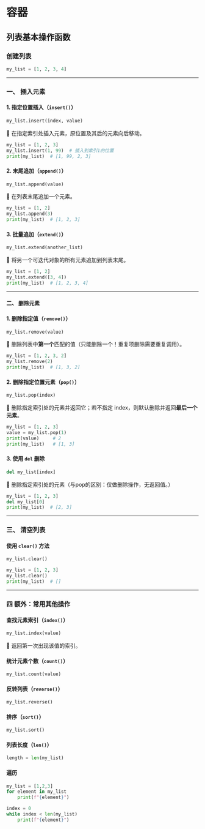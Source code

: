 # 容器
## 列表基本操作函数

### 创建列表
```python
my_list = [1, 2, 3, 4]
```

---

### 一、 插入元素

#### 1. 指定位置插入（`insert()`）
```python
my_list.insert(index, value)
```
🔹 在指定索引处插入元素，原位置及其后的元素向后移动。

```python
my_list = [1, 2, 3]
my_list.insert(1, 99)  # 插入到索引1的位置
print(my_list)  # [1, 99, 2, 3]
```

#### 2. 末尾追加（`append()`）
```python
my_list.append(value)
```
🔹 在列表末尾追加一个元素。

```python
my_list = [1, 2]
my_list.append(3)
print(my_list)  # [1, 2, 3]
```

#### 3. 批量追加（`extend()`）
```python
my_list.extend(another_list)
```
🔹 将另一个可迭代对象的所有元素追加到列表末尾。

```python
my_list = [1, 2]
my_list.extend([3, 4])
print(my_list)  # [1, 2, 3, 4]
```

---

#### 二、 删除元素

#### 1. 删除指定值（`remove()`）
```python
my_list.remove(value)
```
🔹 删除列表中**第一个**匹配的值（只能删除一个！重复项删除需要重复调用）。

```python
my_list = [1, 2, 3, 2]
my_list.remove(2)
print(my_list)  # [1, 3, 2]
```

#### 2. 删除指定位置元素（`pop()`）
```python
my_list.pop(index)
```
🔹 删除指定索引处的元素并返回它；若不指定 index，则默认删除并返回**最后一个元素**。

```python
my_list = [1, 2, 3]
value = my_list.pop(1)
print(value)     # 2
print(my_list)   # [1, 3]
```

#### 3. 使用 `del` 删除
```python
del my_list[index]
```
🔹 删除指定索引处的元素（与pop的区别：仅做删除操作，无返回值。）

```python
my_list = [1, 2, 3]
del my_list[0]
print(my_list)  # [2, 3]
```

---

### 三、 清空列表

#### 使用 `clear()` 方法
```python
my_list.clear()
```

```python
my_list = [1, 2, 3]
my_list.clear()
print(my_list)  # []
```

---

### 四 额外：常用其他操作

#### 查找元素索引（`index()`）
```python
my_list.index(value)
```
🔹 返回第一次出现该值的索引。

#### 统计元素个数（`count()`）
```python
my_list.count(value)
```

#### 反转列表（`reverse()`）
```python
my_list.reverse()
```

#### 排序（`sort()`）
```python
my_list.sort()
```

#### 列表长度（`len()`）
```python
length = len(my_list)
```

#### 遍历
```python
my_list = [1,2,3]
for element in my_list
    print(f"{element}")

index = 0
while index < len(my_list)
    print(f"{element}")